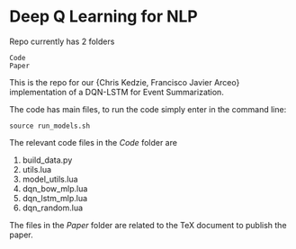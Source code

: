 # Deep Q Learning for NLP

Repo currently has 2 folders

    Code
    Paper

This is the repo for our {Chris Kedzie, Francisco Javier Arceo} implementation 
of a DQN-LSTM for Event Summarization. 

The code has  main files, to run the code simply enter in the command line:

    source run_models.sh

The relevant code files in the *Code* folder are

1. build_data.py
2. utils.lua
3. model_utils.lua
4. dqn_bow_mlp.lua
5. dqn_lstm_mlp.lua
6. dqn_random.lua

The files in the *Paper* folder are related to the TeX document to publish the paper.


